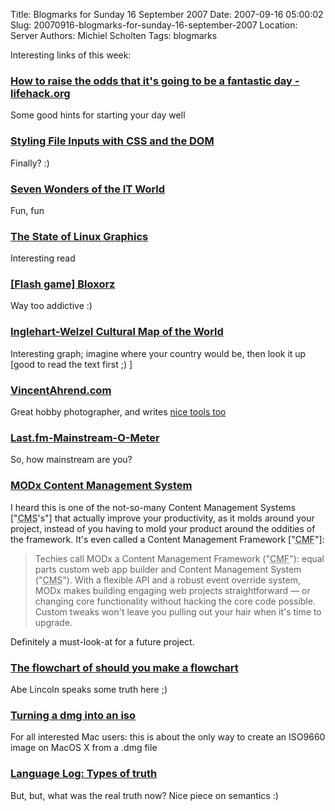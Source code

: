 Title: Blogmarks for Sunday 16 September 2007
Date: 2007-09-16 05:00:02
Slug: 20070916-blogmarks-for-sunday-16-september-2007
Location: Server
Authors: Michiel Scholten
Tags: blogmarks

<p>Interesting links of this week:</p>
<h3><a href="http://www.lifehack.org/articles/lifehack/how-to-raise-the-odds-that-it%e2%80%99s-going-to-be-a-fantastic-day.html">How to raise the odds that it's going to be a fantastic day - lifehack.org</a></h3>
<p>Some good hints for starting your day well</p>
<h3><a href="http://www.shauninman.com/archive/2007/09/10/styling_file_inputs_with_css_and_the_dom">Styling File Inputs with CSS and the DOM</a></h3>
<p>Finally? :)</p>
<h3><a href="http://www.cio.com/article/135700">Seven Wonders of the IT World</a></h3>
<p>Fun, fun</p>
<h3><a href="http://jonsmirl.googlepages.com/graphics.html">The State of Linux Graphics</a></h3>
<p>Interesting read</p>
<h3><a href="http://www.albinoblacksheep.com/games/bloxorz">[Flash game] Bloxorz</a></h3>
<p>Way too addictive :)</p>
<h3><a href="http://margaux.grandvinum.se/SebTest/wvs/articles/folder_published/article_base_54">Inglehart-Welzel Cultural Map of the World</a></h3>
<p>Interesting graph; imagine where your country would be, then look it up [good to read the text first ;) ]</p>
<h3><a href="http://vincentahrend.com/?photos">VincentAhrend.com</a></h3>
<p>Great hobby photographer, and writes <a href="http://aquariusoft.org/~mbscholt/blogmarks.php?year=2007&amp;month=09#uri1466">nice tools too</a></p>
<h3><a href="http://mainstream.vincentahrend.com/">Last.fm-Mainstream-O-Meter</a></h3>
<p>So, how mainstream are you?</p>
<h3><a href="http://modxcms.com/">MODx Content Management System</a></h3>
<p>I heard this is one of the not-so-many Content Management Systems ["<abbr title="Content Management System">CMS</abbr>'s"] that actually improve your productivity, as it molds around your project, instead of you having to mold your product around the oddities of the framework. It's even called a Content Management Framework ["<abbr title="Content Management Framework">CMF</abbr>"]:</p>

<blockquote><p>Techies call MODx a Content Management Framework ("<abbr title="Content Management Framework">CMF</abbr>"): equal parts custom web app builder and Content Management System  ("<abbr title="Content Management System">CMS</abbr>"). With a flexible API and a robust event override system, MODx makes building engaging web projects straightforward &mdash; or changing core functionality without hacking the core code possible. Custom tweaks won't leave you pulling out your hair when it's time to upgrade.</p></blockquote>

<p>Definitely a must-look-at for a future project.</p>
<h3><a href="http://www.thinkin-lincoln.com/index.php?strip_id=508">The flowchart of should you make a flowchart</a></h3>
<p>Abe Lincoln speaks some truth here ;)</p>
<h3><a href="http://brok3n.org/archivesextreme/2007/09/turning_a_dmg_i.html">Turning a dmg into an iso</a></h3>
<p>For all interested Mac users: this is about the only way to create an ISO9660 image on MacOS X from a .dmg file</p>
<h3><a href="http://itre.cis.upenn.edu/~myl/languagelog/archives/004891.html">Language Log: Types of truth</a></h3>
<p>But, but, what was the real truth now? Nice piece on semantics :)</p>
